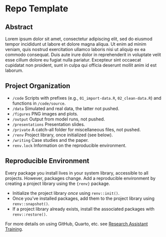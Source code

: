 # Repo Template

## Abstract

Lorem ipsum dolor sit amet, consectetur adipiscing elit, sed do eiusmod
tempor incididunt ut labore et dolore magna aliqua. Ut enim ad minim
veniam, quis nostrud exercitation ullamco laboris nisi ut aliquip ex ea
commodo consequat. Duis aute irure dolor in reprehenderit in voluptate
velit esse cillum dolore eu fugiat nulla pariatur. Excepteur sint
occaecat cupidatat non proident, sunt in culpa qui officia deserunt
mollit anim id est laborum.

## Project Organization

- `/code` Scripts with prefixes (e.g., `01_import-data.R`,
  `02_clean-data.R`) and functions in `/code/source`.
- `/data` Simulated and real data, the latter not pushed.
- `/figures` PNG images and plots.
- `/output` Output from model runs, not pushed.
- `/presentations` Presentation slides.
- `/private` A catch-all folder for miscellaneous files, not pushed.
- `/renv` Project library, once initialized (see below).
- `/writing` Case studies and the paper.
- `renv.lock` Information on the reproducible environment.

## Reproducible Environment

Every package you install lives in your system library, accessible to
all projects. However, packages change. Add a reproducible environment
by creating a project library using the `{renv}` package.

- Initialize the project library *once* using `renv::init()`.
- Once you’ve installed packages, add them to the project library using
  `renv::snapshot()`.
- If a project library already exists, install the associated packages
  with `renv::restore()`.

For more details on using GitHub, Quarto, etc. see [Research Assistant
Training](https://github.com/marcdotson/ra-training).
